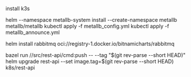 install k3s

helm --namespace metallb-system install --create-namespace metallb metallb/metallb
kubectl apply -f metallb_config.yml
kubectl apply -f metallb_announce.yml

helm install rabbitmq oci://registry-1.docker.io/bitnamicharts/rabbitmq

bazel run //src/rest-api/cmd:push -- --tag "$(git rev-parse --short HEAD)"
helm upgrade rest-api --set image.tag=$(git rev-parse --short HEAD) k8s/rest-api
